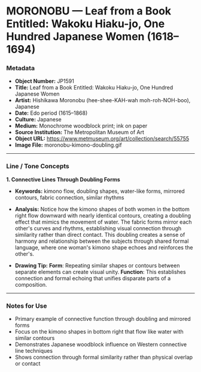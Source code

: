 # MORONOBU — Leaf from a Book Entitled: Wakoku Hiaku-jo, One Hundred Japanese Women (1618–1694)

### Metadata
- **Object Number:** JP1591  
- **Title:** Leaf from a Book Entitled: Wakoku Hiaku-jo, One Hundred Japanese Women  
- **Artist:** Hishikawa Moronobu (hee-shee-KAH-wah moh-roh-NOH-boo), Japanese 
- **Date:** Edo period (1615–1868)  
- **Culture:** Japanese  
- **Medium:** Monochrome woodblock print; ink on paper  
- **Source Institution:** The Metropolitan Museum of Art  
- **Object URL:** https://www.metmuseum.org/art/collection/search/55755  
- **Image File:** moronobu-kimono-doubling.gif  

---

### Line / Tone Concepts

**1. Connective Lines Through Doubling Forms**  
- **Keywords:** kimono flow, doubling shapes, water-like forms, mirrored contours, fabric connection, similar rhythms  

- **Analysis:** Notice how the kimono shapes of both women in the bottom right flow downward with nearly identical contours, creating a doubling effect that mimics the movement of water. The fabric forms mirror each other's curves and rhythms, establishing visual connection through similarity rather than direct contact. This doubling creates a sense of harmony and relationship between the subjects through shared formal language, where one woman's kimono shape echoes and reinforces the other's.  

- **Drawing Tip:**
**Form**: Repeating similar shapes or contours between separate elements can create visual unity.
**Function**: This establishes connection and formal echoing that unifies disparate parts of a composition.  

---

### Notes for Use
- Primary example of connective function through doubling and mirrored forms
- Focus on the kimono shapes in bottom right that flow like water with similar contours
- Demonstrates Japanese woodblock influence on Western connective line techniques
- Shows connection through formal similarity rather than physical overlap or contact
